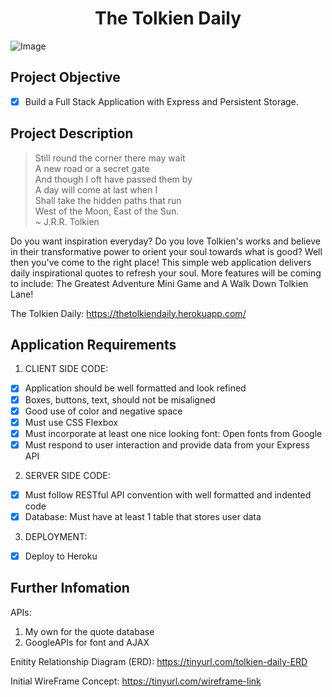 <h1 align="center">The Tolkien Daily</h1>

![Image](./public/pictures/READMEpi.png)


## Project Objective 
- [x] Build a Full Stack Application with Express and Persistent Storage.

## Project Description
> Still round the corner there may wait \
> A new road or a secret gate \
> And though I oft have passed them by \
> A day will come at last when I \
> Shall take the hidden paths that run \
> West of the Moon, East of the Sun. \
> ~ J.R.R. Tolkien

Do you want inspiration everyday? Do you love Tolkien's works and believe in their transformative power to orient your soul towards what is good? Well then you've come to the right place! This simple web application delivers daily inspirational quotes to refresh your soul. More features will be coming to include: The Greatest Adventure Mini Game and A Walk Down Tolkien Lane!

The Tolkien Daily: https://thetolkiendaily.herokuapp.com/

## Application Requirements

1. CLIENT SIDE CODE:

- [x] Application should be well formatted and look refined
- [x] Boxes, buttons, text, should not be misaligned
- [x] Good use of color and negative space
- [x] Must use CSS Flexbox
- [x] Must incorporate at least one nice looking font: Open fonts from Google
- [x] Must respond to user interaction and provide data from your Express API
 
2. SERVER SIDE CODE:

- [x] Must follow RESTful API convention with well formatted and indented code
- [x] Database: Must have at least 1 table that stores user data

3. DEPLOYMENT:

- [x] Deploy to Heroku
        
## Further Infomation 

APIs: 
1. My own for the quote database
2. GoogleAPIs for font and AJAX

Enitity Relationship Diagram (ERD): https://tinyurl.com/tolkien-daily-ERD

Initial WireFrame Concept: https://tinyurl.com/wireframe-link



